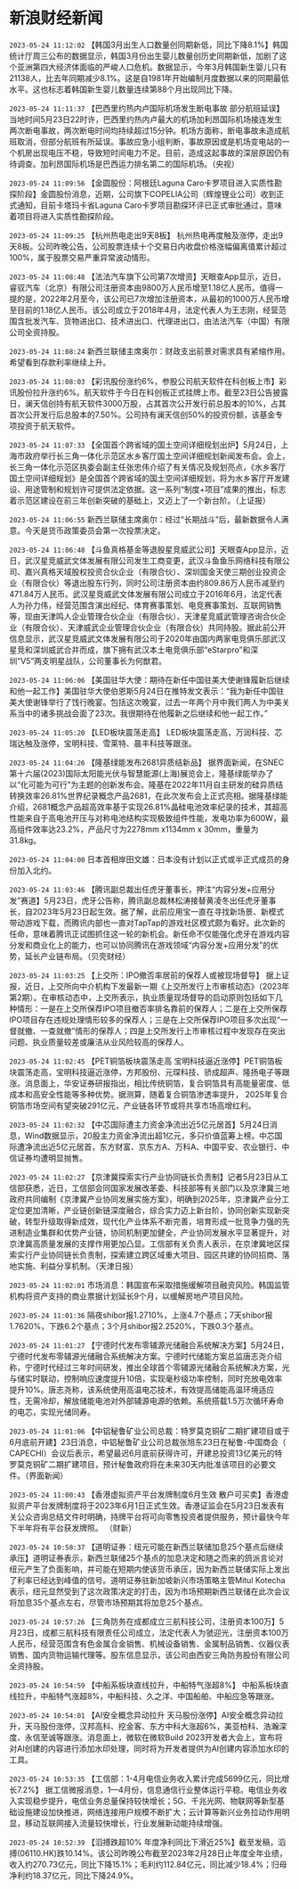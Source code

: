 # 新浪财经新闻
`2023-05-24 11:12:02` 【韩国3月出生人口数量创同期新低，同比下降8.1%】韩国统计厅周三公布的数据显示，韩国3月份出生婴儿数量创历史同期新低，加剧了这个亚洲第四大经济体面临的严峻人口危机。数据显示，今年3月韩国新生婴儿只有21138人，比去年同期减少8.1%。这是自1981年开始编制月度数据以来的同期最低水平。这也标志着韩国新生婴儿数量连续第88个月出现同比下降。

`2023-05-24 11:11:37` 【巴西里约热内卢国际机场发生断电事故 部分航班延误】当地时间5月23日22时许，巴西里约热内卢最大的机场加利昂国际机场接连发生两次断电事故，两次断电时间均持续超过15分钟。机场方面称，断电事故未造成航班取消，但部分航班有所延误。事故应急小组判断，事故原因或是机场变电站的一个机房出现电压不稳，导致短时间电力不足。目前，造成这起事故的深层原因仍有待调查。加利昂国际机场是巴西运力排名第二的国际机场。（央视）

`2023-05-24 11:09:56` 【金圆股份：阿根廷Laguna Caro卡罗项目进入实质性勘探阶段】金圆股份消息，近期，公司旗下COPELIA公司（辉煌锂业公司）收到正式通知，目前卡塔玛卡省Laguna Caro卡罗项目勘探环评已正式审批通过，意味着项目将进入实质性勘探阶段。

`2023-05-24 11:09:25` 【杭州热电走出9天8板】 杭州热电再度触及涨停，走出9天8板。公司昨晚公告，公司股票连续十个交易日内收盘价格涨幅偏离值累计超过 100%，属于股票交易严重异常波动情形。

`2023-05-24 11:08:48` 【法法汽车旗下公司第7次增资】天眼查App显示，近日，睿驭汽车（北京）有限公司注册资本由9800万人民币增至1.18亿人民币。值得一提的是，2022年2月至今，该公司已7次增加注册资本，从最初的1000万人民币增至目前的1.18亿人民币。该公司成立于2018年4月，法定代表人为王志刚，经营范围含批发汽车、货物进出口、技术进出口、代理进出口，由法法汽车（中国）有限公司全资持股。

`2023-05-24 11:08:24` 新西兰联储主席奥尔：财政支出前景对需求具有紧缩作用。希望看到存款利率继续上升。

`2023-05-24 11:08:03` 【彩讯股份涨约6%，参股公司航天软件在科创板上市】彩讯股份拉升涨约6%。航天软件于今日在科创板正式挂牌上市。截至23日公告披露日，澜天信创持有航天软件3000万股，占其首次公开发行前总股本的10%，占其首次公开发行后总股本的7.50%。公司持有澜天信创50%的投资份额，该基金专项投资于航天软件。

`2023-05-24 11:07:33` 【全国首个跨省域的国土空间详细规划出炉】5月24日，上海市政府举行长三角一体化示范区水乡客厅国土空间详细规划新闻发布会。会上，长三角一体化示范区执委会副主任张忠伟介绍了有关情况及规划亮点，《水乡客厅国土空间详细规划》是全国首个跨省域的国土空间详细规划，将为水乡客厅开发建设、用途管制和规划许可提供法定依据。这一系列“制度+项目”成果的推出，标志着示范区建设在前三年创新突破的基础上，又迈上了一个新台阶。（上证报）

`2023-05-24 11:06:55` 新西兰联储主席奥尔：经过“长期战斗”后，最新数据令人满意。今天是货币政策委员会第一次投票决定。

`2023-05-24 11:06:48` 【斗鱼真格基金等退股星竞威武公司】天眼查App显示，近日，武汉星竞威武文体发展有限公司发生工商变更，武汉斗鱼鱼乐网络科技有限公司、嘉兴真格天域股权投资合伙企业（有限合伙）、深圳国金天使三期创业投资企业（有限合伙）等退出股东行列，同时公司注册资本由约809.86万人民币减至约471.84万人民币。武汉星竞威武文体发展有限公司成立于2016年6月，法定代表人为孙力伟，经营范围含演出经纪、体育赛事策划、电竞赛事策划、互联网销售等，现由天津鸣人企业管理合伙企业（有限合伙）、天津星竞威武管理咨询合伙企业（有限合伙）、天津威武企业管理合伙企业（有限合伙）共同持股。据此前公开信息显示，武汉星竞威武文体发展有限公司于2020年由国内两家电竞俱乐部武汉星竞和深圳威武合并而成，旗下拥有武汉本土电竞俱乐部“eStarpro”和深圳“V5”两支明星战队，公司董事长为何猷君。

`2023-05-24 11:06:06` 【美国驻华大使：期待在新任中国驻美大使谢锋履新后继续和他一起工作】美国驻华大使伯恩斯5月24日在推特发文表示：“我为新任中国驻美大使谢锋举行了饯行晚宴。包括这次晚宴，过去一年两个月中我们两人为中美关系当中的诸多挑战会面了23次。我很期待在他履新之后继续和他一起工作。”

`2023-05-24 11:05:20` 【LED板块震荡走高】 LED板块震荡走高，万润科技、芯瑞达触及涨停，宝明科技、雪莱特、晨丰科技等跟涨。

`2023-05-24 11:04:26` 【隆基绿能发布2681异质结新品】 据界面新闻，在SNEC第十六届(2023)国际太阳能光伏与智慧能源(上海)展览会上，隆基绿能举办了以“化可能为可行”为主题的创新发布会。隆基在2022年11月自主研发的硅异质结转换效率26.81%世界纪录概念产品2681，在此次发布会上正式亮相。据隆基绿能介绍，2681概念产品超高效率基于实现26.81%晶硅电池效率纪录的技术，其超高性能来自于高电池开压与对称电池结构实现极致组件性能，发电功率为600W，最高组件效率达23.2%，产品尺寸为2278mm x1134mm x 30mm，重量为31.8kg。

`2023-05-24 11:04:00` 日本首相岸田文雄：日本没有计划以正式或半正式成员的身份加入北约。

`2023-05-24 11:03:46` 【腾讯副总裁出任虎牙董事长，押注“内容分发+应用分发”赛道】5月23日，虎牙公告称，腾讯副总裁林松涛接替黄凌冬出任虎牙董事长，自2023年5月23日起生效。据了解，此前应用宝一直在寻找新场景、新模式带动游戏下载，而腾讯内部也一直对TapTap的游戏社区模式颇为看好。此次新的任命，意味着腾讯正试图抓住这一轮的新机会。新任命不仅能强化虎牙在游戏内容分发和商业化上的能力，也可以协同腾讯在游戏领域“内容分发+应用分发”的优势，延长产业链布局。（贝壳财经）

`2023-05-24 11:03:25` 【上交所：IPO撤否率居前的保荐人或被现场督导】 据上证报，近日，上交所向中介机构下发最新一期《上交所发行上市审核动态》（2023年第2期）。在审核动态中，上交所表示，执业质量现场督导的启动原则包括如下几种情形：一是在上交所保荐IPO项目撤否率排名靠前的保荐人；二是在上交所保荐IPO项目存在违规处理情形较多的保荐人；三是在上交所保荐IPO项目多次出现“一督就撤、一查就撤”情形的保荐人；四是上交所发行上市审核过程中发现存在突出问题、执业质量较差或廉洁从业风险较高的保荐人。

`2023-05-24 11:02:45` 【PET铜箔板块震荡走高 宝明科技逼近涨停】PET铜箔板块震荡走高，宝明科技逼近涨停，方邦股份、元琛科技、骄成超声、隆扬电子等跟涨。消息面上，华安证券研报指出，相比传统铜箔，复合铜箔具有高能量密度、低成本和高安全性能等多种优势。据测算，随着复合铜箔渗透率提升， 2025年复合铜箔市场空间有望突破291亿元，产业链各环节或将共享市场高增红利。

`2023-05-24 11:02:32` 【中芯国际遭主力资金净流出近5亿元居首】5月24日消息，Wind数据显示，20股主力资金净流出超1亿元，多只价值蓝筹上榜。中芯国际遭净流出近5亿元居首，东方财富、京东方A、万科A、中国平安、农业银行、中信证券均遭明显抛售。

`2023-05-24 11:02:27` 【京津冀探索实行产业协同链长负责制】记者5月23日从工信部获悉，近日，工信部会同国家发展改革委、科技部等有关部门以及京津冀三地政府共同编制《京津冀产业协同发展实施方案》，明确到2025年，京津冀产业分工定位更加清晰，产业链创新链深度融合，综合实力迈上新台阶，协同创新实现新突破，转型升级取得新成效，现代化产业体系不断完善，培育形成一批竞争力强的先进制造业集群和优势产业链，协同机制更加健全，产业协同发展水平显著提升，对京津冀高质量发展的支撑作用更加凸显。工信部有关负责人表示，在京津冀地区探索实行产业协同链长负责制，探索建立跨区域重大项目、园区共建的协同招商、落地实施、利益分享机制。（天津日报）

`2023-05-24 11:02:01` 市场消息：韩国宣布采取措施缓解项目融资风险。韩国监管机构将资产支持的商业票据计划延长9个月，以缓解房地产项目风险。

`2023-05-24 11:01:36` 隔夜shibor报1.2710%，上涨4.7个基点；7天shibor报1.7620%，下跌6.2个基点；3个月shibor报2.2520%，下跌0.3个基点。

`2023-05-24 11:01:27` 【宁德时代发布零辅源光储融合系统解决方案】5月24日，宁德时代发布零辅源光储融合系统解决方案。宁德时代储能方案总监唐志尧介绍称，宁德时代经过三年时间研发，推出全球首个零辅源光储融合系统解决方案，光与储实时联动，控制响应速度提升10倍，实现毫秒级功率控制，同时充放电效率提升10%。唐志尧称，该系统使用高温电芯技术，有效提高储能高温环境适应性，无需冷却，解放储能电池对外部辅源电源的依赖。系统搭载1.5万次循环寿命的电芯，实现光储同寿。

`2023-05-24 11:01:06` 【中铝秘鲁矿业公司总裁：特罗莫克铜矿二期扩建项目或于6月底前开建】23日消息，中铝秘鲁矿业公司总裁张旭东23日在秘鲁-中国商会（ CAPECHI）会议后表示，希望最迟6月底前获得许可，开建总投资13亿美元的特罗莫克铜矿二期扩建项目，预计秘鲁政府将在未来30天内批准该项目的必要文件。（界面新闻）

`2023-05-24 11:00:43` 【香港虚拟资产平台发牌制度6月生效 散户可买卖】香港虚拟资产平台发牌制度将于2023年6月1日正式生效。香港证监会在5月23日发表有关公众咨询总结文件时明确，持牌平台将可向零售投资者提供服务，预计最快今年下半年将有平台获发牌照。 （财新）

`2023-05-24 10:58:37` 【道明证券：纽元可能在新西兰联储加息25个基点后继续承压】道明证券表示，新西兰联储25个基点的加息决定和随之而来的鸽派言论对纽元产生了负面影响，并可能在短期内使该货币承压，因为新西兰联储实际上发出了利率已经达到峰值的信号。道明证券驻新加坡新兴市场策略主管Mitul Kotecha表示，纽元显然受到了这次政策决定的打击，因为市场预期新西兰联储在此次会议将加息35个基点左右，尽管市场预期其将加息25个基点。

`2023-05-24 10:57:26` 【三角防务在成都成立三航科技公司，注册资本100万】5月23日，成都三航科技有限责任公司成立，法定代表人为虢迎光，注册资本100万人民币，经营范围含有色金属合金销售、机械设备销售、金属制品销售、仪器仪表销售、国内货物运输代理等。股东信息显示，该公司由西安三角防务股份有限公司全资持股。

`2023-05-24 10:54:59` 【中船系板块直线拉升，中船特气涨超8%】 中船系板块直线拉升，中船特气涨超8%，中船科技、久之洋、中国船舶、中船应急等跟涨。

`2023-05-24 10:54:01` 【AI安全概念异动拉升 天马股份涨停】AI安全概念异动拉升，天马股份涨停，汉邦高科、挖金客、东方中科大涨超6%，美亚柏科、浩瀚深度、永信至诚等跟涨。消息面上，微软在微软Build 2023开发者大会上，宣布将对AI创建的内容进行添加水印处理，同时将为开发者提供为AI创建内容添加水印的工具。

`2023-05-24 10:53:35` 【工信部：1-4月电信业务收入累计完成5699亿元，同比增长7.2%】 据工信微报消息，1—4月份，信息通信行业整体运行平稳。电信业务收入实现稳步提升，电信业务总量保持较快增长；5G、千兆光网、物联网等新型基础设施建设加快推进，网络连接用户规模不断扩大；云计算等新兴业务拉动作用明显，移动互联网接入流量较快增长，行业发展新动能持续增强。

`2023-05-24 10:52:39` 【滔搏跌超10% 年度净利同比下滑近25%】截至发稿，滔搏(06110.HK)跌10.14%。该公司昨晚公布截至2023年2月28日止年度全年业绩， 收入约270.73亿元，同比下降15.1%；毛利约112.84亿元，同比减少18.4%；归母净利约18.37亿元，同比下降24.9%。

